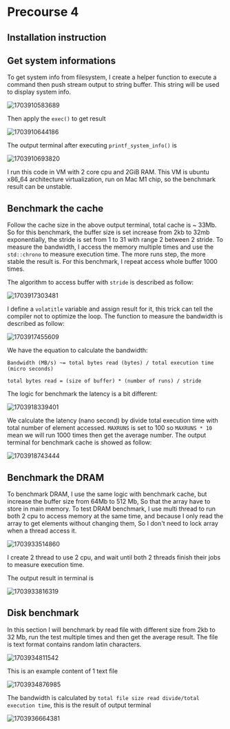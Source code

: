 # Precourse 4

## Installation instruction

## Get system informations

To get system info from filesystem, I create a helper function to execute a command then push stream output to string buffer. This string will be used to display system info.

![1703910583689](images/README/1703910583689.png)

Then apply the `exec()` to get result

![1703910644186](images/README/1703910644186.png)

The output terminal after executing `printf_system_info()` is

![1703910693820](images/README/1703910693820.png)

I run this code in VM with 2 core cpu and 2GiB RAM. This VM is ubuntu x86_64 architecture virtualization, run on Mac M1 chip, so the benchmark result can be unstable.

## Benchmark the cache

Follow the cache size in the above output terminal, total cache is ~ 33Mb. So for this benchmark, the buffer size is set increase from 2kb to 32mb exponentially, the stride is set from 1 to 31 with range 2 between 2 stride. To measure the bandwidth, I access the memory multiple times and use the `std::chrono` to measure execution time. The more runs step, the more stable the result is. For this benchmark, I repeat access whole buffer 1000 times.

The algorithm to access buffer with `stride` is described as follow:

![1703917303481](images/README/1703917303481.png)

I define a `volatitle` variable and assign result for it, this trick can tell the compiler not to optimize the loop. The function to measure the bandwidth is described as follow:

![1703917455609](images/README/1703917455609.png)

We have the equation to calculate the bandwidth:

```
Bandwidth (MB/s) ~= total bytes read (bytes) / total execution time (micro seconds)

total bytes read = (size of buffer) * (number of runs) / stride

```

The logic for benchmark the latency is a bit different:

![1703918339401](images/README/1703918339401.png)

We calculate the latency (nano second) by divide total execution time with total number of element accessed. `MAXRUNS` is set to 100 so `MAXRUNS * 10` mean we will run 1000 times then get the average number. The output terminal for benchmark cache is showed as follow:

![1703918743444](images/README/1703918743444.png)

## Benchmark the DRAM

To benchmark DRAM, I use the same logic with benchmark cache, but increase the buffer size from 64Mb to 512 Mb, So that the array have to store in main memory. To test DRAM benchmark, I use multi thread to run both 2 cpu to access memory at the same time, and because I only read the array to get elements without changing them, So I don't need to lock array when a thread access it.

![1703933514860](images/README/1703933514860.png)

I create 2 thread to use 2 cpu, and wait until both 2 threads finish their jobs to measure execution time.

The output result in terminal is

![1703933816319](images/README/1703933816319.png)

## Disk benchmark

In this section I will benchmark by read file with different size from 2kb to 32 Mb, run the test multiple times and then get the average result. The file is text format contains random latin characters.

![1703934811542](images/README/1703934811542.png)

This is an example content of 1 text file

![1703934876985](images/README/1703934876985.png)

The bandwidth is calculated by `total file size read divide/total execution time`, this is the result of output terminal

![1703936664381](images/README/1703936664381.png)
